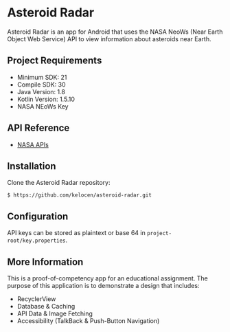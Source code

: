 # Asteroid Radar

Asteroid Radar is an app for Android that uses the NASA NeoWs (Near Earth Object Web Service) API to view information about asteroids near Earth.

## Project Requirements
* Minimum SDK: 21
* Compile SDK: 30
* Java Version: 1.8
* Kotlin Version: 1.5.10
* NASA NEoWs Key

## API Reference
* [NASA APIs](https://api.nasa.gov])

## Installation
Clone the Asteroid Radar repository:

`$ https://github.com/kelocen/asteroid-radar.git`

## Configuration
API keys can be stored as plaintext or base 64 in `project-root/key.properties`. 

## More Information
This is a proof-of-competency app for an educational assignment. The purpose of this application is to demonstrate a design that includes:

* RecyclerView
* Database & Caching
* API Data & Image Fetching
* Accessibility (TalkBack & Push-Button Navigation)
